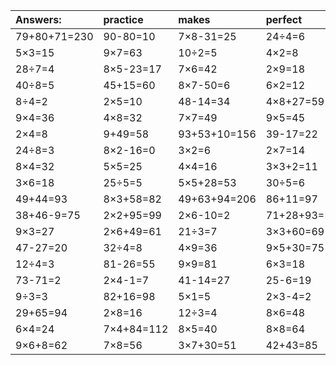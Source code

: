 | Answers: | practice | makes | perfect | ! |
| :--- | :--- | :--- | :--- | :--- |
| 79+80+71=230 | 90-80=10 | 7×8-31=25 | 24÷4=6 | 7×5-4=31 | 
| 5×3=15 | 9×7=63 | 10÷2=5 | 4×2=8 | 54÷9=6 | 
| 28÷7=4 | 8×5-23=17 | 7×6=42 | 2×9=18 | 40÷5=8 | 
| 40÷8=5 | 45+15=60 | 8×7-50=6 | 6×2=12 | 28+8=36 | 
| 8÷4=2 | 2×5=10 | 48-14=34 | 4×8+27=59 | 75-31=44 | 
| 9×4=36 | 4×8=32 | 7×7=49 | 9×5=45 | 5×6-16=14 | 
| 2×4=8 | 9+49=58 | 93+53+10=156 | 39-17=22 | 5×8=40 | 
| 24÷8=3 | 8×2-16=0 | 3×2=6 | 2×7=14 | 9×2=18 | 
| 8×4=32 | 5×5=25 | 4×4=16 | 3×3+2=11 | 97-89=8 | 
| 3×6=18 | 25÷5=5 | 5×5+28=53 | 30÷5=6 | 4×3=12 | 
| 49+44=93 | 8×3+58=82 | 49+63+94=206 | 86+11=97 | 2×6=12 | 
| 38+46-9=75 | 2×2+95=99 | 2×6-10=2 | 71+28+93=192 | 86-68=18 | 
| 9×3=27 | 2×6+49=61 | 21÷3=7 | 3×3+60=69 | 6×9=54 | 
| 47-27=20 | 32÷4=8 | 4×9=36 | 9×5+30=75 | 7×3=21 | 
| 12÷4=3 | 81-26=55 | 9×9=81 | 6×3=18 | 4×6+55=79 | 
| 73-71=2 | 2×4-1=7 | 41-14=27 | 25-6=19 | 22+39=61 | 
| 9÷3=3 | 82+16=98 | 5×1=5 | 2×3-4=2 | 67+17=84 | 
| 29+65=94 | 2×8=16 | 12÷3=4 | 8×6=48 | 56+93+15=164 | 
| 6×4=24 | 7×4+84=112 | 8×5=40 | 8×8=64 | 2+62-16=48 | 
| 9×6+8=62 | 7×8=56 | 3×7+30=51 | 42+43=85 | 94-67=27 | 
